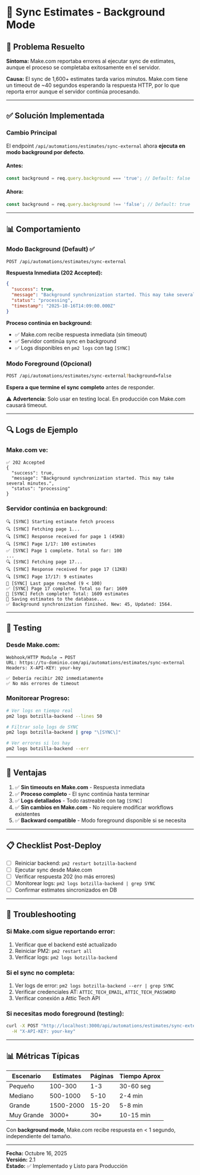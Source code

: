 # 🔄 Sync Estimates - Background Mode

## 🎯 Problema Resuelto

**Síntoma:** Make.com reportaba errores al ejecutar sync de estimates, aunque el proceso se completaba exitosamente en el servidor.

**Causa:** El sync de 1,600+ estimates tarda varios minutos. Make.com tiene un timeout de ~40 segundos esperando la respuesta HTTP, por lo que reporta error aunque el servidor continúa procesando.

---

## ✅ Solución Implementada

### Cambio Principal
El endpoint `/api/automations/estimates/sync-external` ahora **ejecuta en modo background por defecto**.

#### Antes:
```javascript
const background = req.query.background === 'true'; // Default: false
```

#### Ahora:
```javascript
const background = req.query.background !== 'false'; // Default: true
```

---

## 📊 Comportamiento

### Modo Background (Default) ✅
```bash
POST /api/automations/estimates/sync-external
```

**Respuesta Inmediata (202 Accepted):**
```json
{
  "success": true,
  "message": "Background synchronization started. This may take several minutes.",
  "status": "processing",
  "timestamp": "2025-10-16T14:09:00.000Z"
}
```

**Proceso continúa en background:**
- ✅ Make.com recibe respuesta inmediata (sin timeout)
- ✅ Servidor continúa sync en background
- ✅ Logs disponibles en `pm2 logs` con tag `[SYNC]`

### Modo Foreground (Opcional)
```bash
POST /api/automations/estimates/sync-external?background=false
```

**Espera a que termine el sync completo** antes de responder.

⚠️ **Advertencia:** Solo usar en testing local. En producción con Make.com causará timeout.

---

## 🔍 Logs de Ejemplo

### Make.com ve:
```
✅ 202 Accepted
{
  "success": true,
  "message": "Background synchronization started. This may take several minutes.",
  "status": "processing"
}
```

### Servidor continúa en background:
```
🔍 [SYNC] Starting estimate fetch process
🔍 [SYNC] Fetching page 1...
🔍 [SYNC] Response received for page 1 (45KB)
🔍 [SYNC] Page 1/17: 100 estimates
✅ [SYNC] Page 1 complete. Total so far: 100
...
🔍 [SYNC] Fetching page 17...
🔍 [SYNC] Response received for page 17 (12KB)
🔍 [SYNC] Page 17/17: 9 estimates
🏁 [SYNC] Last page reached (9 < 100)
✅ [SYNC] Page 17 complete. Total so far: 1609
🎉 [SYNC] Fetch complete! Total: 1609 estimates
💾 Saving estimates to the database...
✅ Background synchronization finished. New: 45, Updated: 1564.
```

---

## 🧪 Testing

### Desde Make.com:
```
Webhook/HTTP Module → POST
URL: https://tu-dominio.com/api/automations/estimates/sync-external
Headers: X-API-KEY: your-key

✅ Debería recibir 202 inmediatamente
✅ No más errores de timeout
```

### Monitorear Progreso:
```bash
# Ver logs en tiempo real
pm2 logs botzilla-backend --lines 50

# Filtrar solo logs de SYNC
pm2 logs botzilla-backend | grep "\[SYNC\]"

# Ver errores si los hay
pm2 logs botzilla-backend --err
```

---

## 🎯 Ventajas

1. ✅ **Sin timeouts en Make.com** - Respuesta inmediata
2. ✅ **Proceso completo** - El sync continúa hasta terminar
3. ✅ **Logs detallados** - Todo rastreable con tag `[SYNC]`
4. ✅ **Sin cambios en Make.com** - No requiere modificar workflows existentes
5. ✅ **Backward compatible** - Modo foreground disponible si se necesita

---

## 📋 Checklist Post-Deploy

- [ ] Reiniciar backend: `pm2 restart botzilla-backend`
- [ ] Ejecutar sync desde Make.com
- [ ] Verificar respuesta 202 (no más errores)
- [ ] Monitorear logs: `pm2 logs botzilla-backend | grep SYNC`
- [ ] Confirmar estimates sincronizados en DB

---

## 🐛 Troubleshooting

### Si Make.com sigue reportando error:
1. Verificar que el backend esté actualizado
2. Reiniciar PM2: `pm2 restart all`
3. Verificar logs: `pm2 logs botzilla-backend`

### Si el sync no completa:
1. Ver logs de error: `pm2 logs botzilla-backend --err | grep SYNC`
2. Verificar credenciales AT: `ATTIC_TECH_EMAIL`, `ATTIC_TECH_PASSWORD`
3. Verificar conexión a Attic Tech API

### Si necesitas modo foreground (testing):
```bash
curl -X POST "http://localhost:3000/api/automations/estimates/sync-external?background=false" \
  -H "X-API-KEY: your-key"
```

---

## 📊 Métricas Típicas

| Escenario | Estimates | Páginas | Tiempo Aprox |
|-----------|-----------|---------|--------------|
| Pequeño | 100-300 | 1-3 | 30-60 seg |
| Mediano | 500-1000 | 5-10 | 2-4 min |
| Grande | 1500-2000 | 15-20 | 5-8 min |
| Muy Grande | 3000+ | 30+ | 10-15 min |

Con **background mode**, Make.com recibe respuesta en < 1 segundo, independiente del tamaño.

---

**Fecha:** Octubre 16, 2025  
**Versión:** 2.1  
**Estado:** ✅ Implementado y Listo para Producción

